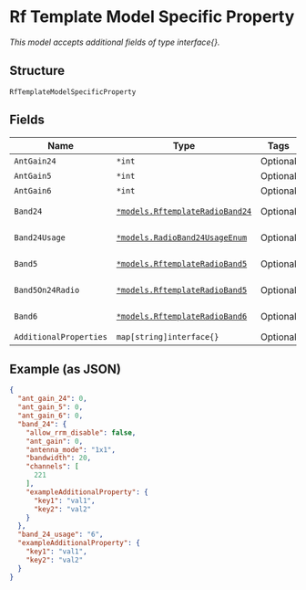 
# Rf Template Model Specific Property

*This model accepts additional fields of type interface{}.*

## Structure

`RfTemplateModelSpecificProperty`

## Fields

| Name | Type | Tags | Description |
|  --- | --- | --- | --- |
| `AntGain24` | `*int` | Optional | **Default**: `0` |
| `AntGain5` | `*int` | Optional | **Default**: `0` |
| `AntGain6` | `*int` | Optional | **Default**: `0` |
| `Band24` | [`*models.RftemplateRadioBand24`](../../doc/models/rftemplate-radio-band-24.md) | Optional | Radio Band AP settings |
| `Band24Usage` | [`*models.RadioBand24UsageEnum`](../../doc/models/radio-band-24-usage-enum.md) | Optional | enum: `24`, `5`, `6`, `auto` |
| `Band5` | [`*models.RftemplateRadioBand5`](../../doc/models/rftemplate-radio-band-5.md) | Optional | Radio Band AP settings |
| `Band5On24Radio` | [`*models.RftemplateRadioBand5`](../../doc/models/rftemplate-radio-band-5.md) | Optional | Radio Band AP settings |
| `Band6` | [`*models.RftemplateRadioBand6`](../../doc/models/rftemplate-radio-band-6.md) | Optional | Radio Band AP settings |
| `AdditionalProperties` | `map[string]interface{}` | Optional | - |

## Example (as JSON)

```json
{
  "ant_gain_24": 0,
  "ant_gain_5": 0,
  "ant_gain_6": 0,
  "band_24": {
    "allow_rrm_disable": false,
    "ant_gain": 0,
    "antenna_mode": "1x1",
    "bandwidth": 20,
    "channels": [
      221
    ],
    "exampleAdditionalProperty": {
      "key1": "val1",
      "key2": "val2"
    }
  },
  "band_24_usage": "6",
  "exampleAdditionalProperty": {
    "key1": "val1",
    "key2": "val2"
  }
}
```

